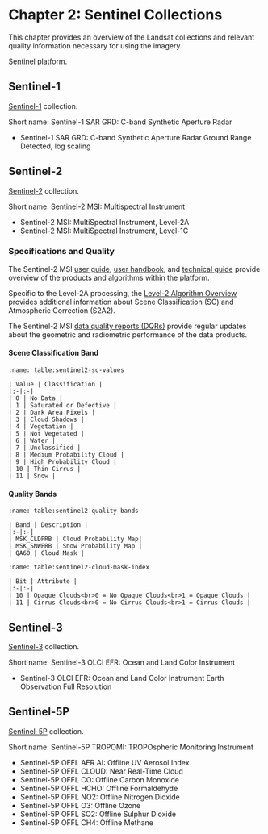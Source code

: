 # Chapter 2: Sentinel Collections

This chapter provides an overview of the Landsat collections and relevant quality information necessary for using the imagery.

[Sentinel](https://developers.google.com/earth-engine/datasets/catalog/sentinel) platform.

## Sentinel-1

[Sentinel-1](https://developers.google.com/earth-engine/datasets/catalog/COPERNICUS_S1_GRD) collection.

Short name: Sentinel-1 SAR GRD: C-band Synthetic Aperture Radar

* Sentinel-1 SAR GRD: C-band Synthetic Aperture Radar Ground Range Detected, log scaling

## Sentinel-2

[Sentinel-2](https://developers.google.com/earth-engine/datasets/catalog/sentinel-2) collection.

Short name: Sentinel-2 MSI: Multispectral Instrument

* Sentinel-2 MSI: MultiSpectral Instrument, Level-2A
* Sentinel-2 MSI: MultiSpectral Instrument, Level-1C

### Specifications and Quality

The Sentinel-2 MSI [user guide](https://sentinel.esa.int/web/sentinel/user-guides/sentinel%202-msi), [user handbook](https://sentinel.esa.int/documents/247904/685211/Sentinel-2_User_Handbook.pdf/8869acdf-fd84-43ec-ae8c-3e80a436a16c?t=1438278087000), and [technical guide](https://sentinel.esa.int/web/sentinel/technical-guides/sentinel-2-msi) provide overview of the products and algorithms within the platform.

Specific to the Level-2A processing, the [Level-2 Algorithm Overview](https://sentinel.esa.int/web/sentinel/technical-guides/sentinel-2-msi/level-2a/algorithm) provides additional information about Scene Classification (SC) and Atmospheric Correction (S2A2).

The Sentinel-2 MSI [data quality reports (DQRs)](https://sentinel.esa.int/web/sentinel/data-product-quality-reports) provide regular updates about the geometric and radiometric performance of the data products.

#### Scene Classification Band

```{table} Sentinel-2 MSI Scene Classification Values
:name: table:sentinel2-sc-values

| Value | Classification |
|:-|:-|
| 0 | No Data |
| 1 | Saturated or Defective |
| 2 | Dark Area Pixels |
| 3 | Cloud Shadows |
| 4 | Vegetation |
| 5 | Not Vegetated |
| 6 | Water |
| 7 | Unclassified |
| 8 | Medium Probability Cloud |
| 9 | High Probability Cloud |
| 10 | Thin Cirrus |
| 11 | Snow |

```

#### Quality Bands

```{table} Sentinel-2 MSI Quality Bands
:name: table:sentinel2-quality-bands

| Band | Description |
|:-|:-|
| MSK_CLDPRB | Cloud Probability Map|
| MSK_SNWPRB | Snow Probability Map |
| QA60 | Cloud Mask |

```

```{table} Sentinel-2 MSI Cloud Mask Bit Index
:name: table:sentinel2-cloud-mask-index

| Bit | Attribute |
|:-|:-|
| 10 | Opaque Clouds<br>0 = No Opaque Clouds<br>1 = Opaque Clouds |
| 11 | Cirrus Clouds<br>0 = No Cirrus Clouds<br>1 = Cirrus Clouds |

```


## Sentinel-3

[Sentinel-3](https://developers.google.com/earth-engine/datasets/catalog/COPERNICUS_S3_OLCI) collection.

Short name: Sentinel-3 OLCI EFR: Ocean and Land Color Instrument

* Sentinel-3 OLCI EFR: Ocean and Land Color Instrument Earth Observation Full Resolution

## Sentinel-5P

[Sentinel-5P](https://developers.google.com/earth-engine/datasets/catalog/sentinel-5p) collection.

Short name: Sentinel-5P TROPOMI: TROPOspheric Monitoring Instrument

* Sentinel-5P OFFL AER AI: Offline UV Aerosol Index
* Sentinel-5P OFFL CLOUD: Near Real-Time Cloud
* Sentinel-5P OFFL CO: Offline Carbon Monoxide
* Sentinel-5P OFFL HCHO: Offline Formaldehyde
* Sentinel-5P OFFL NO2: Offline Nitrogen Dioxide
* Sentinel-5P OFFL O3: Offline Ozone
* Sentinel-5P OFFL SO2: Offline Sulphur Dioxide
* Sentinel-5P OFFL CH4: Offline Methane
